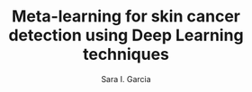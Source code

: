 ---
paperId: 24
author: Sara I. Garcia
publicationauthor: Garcia, S. I.
title: Meta-learning for skin cancer detection using Deep Learning techniques
pdf: Oral_Garcia_Sara.pdf
poster: --
alt: --
type: Oral
topic: Medical Imaging
link: https://research.latinxinai.org/papers/neurips/2019/pdf/Oral_Garcia_Sara.pdf
conference: neurips
year: 2019
tags: neurips-2019-op
location: Vancouver, Canada
---
